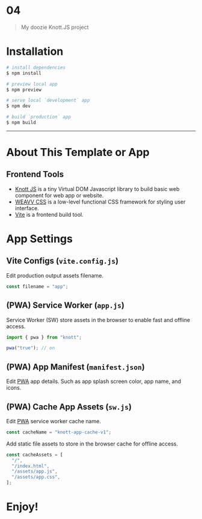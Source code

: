 # 04

> My doozie Knott.JS project

# Installation

``` bash
# install dependencies
$ npm install

# preview local app
$ npm preview

# serve local `development` app
$ npm dev

# build `production` app
$ npm build
```

---

# About This Template or App

## Frontend Tools

 - [Knott JS](https://knottjs.netlify.app) is a tiny Virtual DOM Javascript library to build basic web component for web app or website.
 - [WEAVV CSS](https://weavvcss.netlify.app) is a low-level functional CSS framework for styling user interface.
 - [Vite](https://vitejs.dev/) is a frontend build tool.
 
# App Settings

## Vite Configs (`vite.config.js`)

Edit production output assets filename.

```js
const filename = "app";
```

## (PWA) Service Worker (`app.js`)

Service Worker (SW) store assets in the browser to enable fast and offline access.

```mjs
import { pwa } from "knott";

pwa("true"); // on
```

## (PWA) App Manifest (`manifest.json`)

Edit [PWA](https://developer.mozilla.org/en-US/docs/Web/Progressive_web_apps) app details. Such as app splash screen color, app name, and icons.

## (PWA) Cache App Assets (`sw.js`)

Edit [PWA](https://developer.mozilla.org/en-US/docs/Web/Progressive_web_apps) service worker cache name.

```js
const cacheName = "knott-app-cache-v1";
```

Add static file assets to store in the browser cache for offline access.

```js
const cacheAssets = [
  "/",
  "/index.html",
  "/assets/app.js",
  "/assets/app.css",
];
```

# Enjoy!